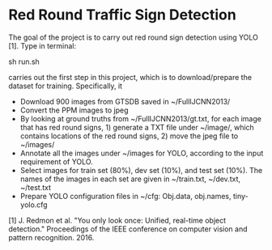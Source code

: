 # Red Round Traffic Sign Detection

The goal of the project is to carry out red round sign detection using YOLO [1]. Type in terminal: 

sh run.sh

carries out the first step in this project, which is to download/prepare the dataset for training. Specifically, it
- Download 900 images from GTSDB saved in ~/FullIJCNN2013/ 
- Convert the PPM images to jpeg
- By looking at ground truths from ~/FullIJCNN2013/gt.txt, for each image that has red round signs, 1) generate a TXT file under ~/image/, which contains locations of the red round signs, 2) move the jpeg file to  ~/images/
- Annotate all the images under ~/images for YOLO, according to the input requirement of YOLO. 
- Select images for train set (80%), dev set (10%), and test set (10%). The names of the images in each set are given in ~/train.txt, ~/dev.txt, ~/test.txt
- Prepare YOLO configuration files in ~/cfg: Obj.data, obj.names, tiny-yolo.cfg


[1] J. Redmon et al. "You only look once: Unified, real-time object detection." Proceedings of the IEEE conference on computer vision and pattern recognition. 2016.

